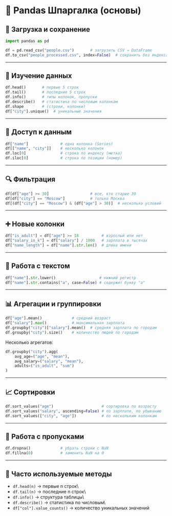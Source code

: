 # 📌 Pandas Шпаргалка (основы)

## 📂 Загрузка и сохранение

``` python
import pandas as pd

df = pd.read_csv("people.csv")       # загрузить CSV → DataFrame
df.to_csv("people_processed.csv", index=False)  # сохранить без индекса
```

------------------------------------------------------------------------

## 🔎 Изучение данных

``` python
df.head()       # первые 5 строк
df.tail()       # последние 5 строк
df.info()       # типы колонок, пропуски
df.describe()   # статистика по числовым колонкам
df.shape        # (строки, колонки)
df["city"].unique()  # уникальные значения
```

------------------------------------------------------------------------

## 🎯 Доступ к данным

``` python
df["name"]              # одна колонка (Series)
df[["name", "city"]]    # несколько колонок
df.loc[0]               # строка по индексу (метка)
df.iloc[0]              # строка по позиции (номер)
```

------------------------------------------------------------------------

## 🔍 Фильтрация

``` python
df[df["age"] >= 30]                  # все, кто старше 30
df[df["city"] == "Moscow"]           # только Москва
df[(df["city"] == "Moscow") & (df["age"] > 30)]  # несколько условий
```

------------------------------------------------------------------------

## ➕ Новые колонки

``` python
df["is_adult"] = df["age"] >= 18          # взрослый или нет
df["salary_in_k"] = df["salary"] / 1000   # зарплата в тысячах
df["name_length"] = df["name"].str.len()  # длина имени
```

------------------------------------------------------------------------

## 📝 Работа с текстом

``` python
df["name"].str.lower()                   # нижний регистр
df["name"].str.contains("a", case=False) # содержит букву "a"
```

------------------------------------------------------------------------

## 📊 Агрегации и группировки

``` python
df["age"].mean()             # средний возраст
df["salary"].max()           # максимальная зарплата
df.groupby("city")["salary"].mean()  # средняя зарплата по городам
df.groupby("city").size()    # количество людей по городам
```

Несколько агрегатов:

``` python
df.groupby("city").agg(
    avg_age=("age", "mean"),
    avg_salary=("salary", "mean"),
    adults=("is_adult", "sum")
)
```

------------------------------------------------------------------------

## 📈 Сортировки

``` python
df.sort_values("age")                     # сортировка по возрасту
df.sort_values("salary", ascending=False) # по зарплате, по убыванию
df.sort_values(["city", "age"])           # по нескольким колонкам
```

------------------------------------------------------------------------

## 🧹 Работа с пропусками

``` python
df.dropna()             # убрать строки с NaN
df.fillna(0)            # заменить NaN на 0
```

------------------------------------------------------------------------

## 📌 Часто используемые методы

-   `df.head(n)` → первые n строк\
-   `df.tail(n)` → последние n строк\
-   `df.info()` → структура таблицы\
-   `df.describe()` → статистика по числовым\
-   `df["col"].value_counts()` → количество уникальных значений
